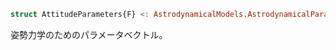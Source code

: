 ```julia
struct AttitudeParameters{F} <: AstrodynamicalModels.AstrodynamicalParameters{F, 15}
```

姿勢力学のためのパラメータベクトル。
